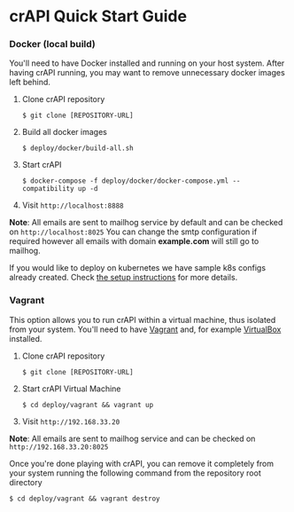 crAPI Quick Start Guide
=====

### Docker (local build)

You'll need to have Docker installed and running on your host system.
After having crAPI running, you may want to remove unnecessary docker images
left behind.

1. Clone crAPI repository
    ```
    $ git clone [REPOSITORY-URL]
    ```
2. Build all docker images
    ```
    $ deploy/docker/build-all.sh
    ```
3. Start crAPI
    ```
    $ docker-compose -f deploy/docker/docker-compose.yml --compatibility up -d
    ```
4. Visit `http://localhost:8888`


**Note**: All emails are sent to mailhog service by default and can be checked on
`http://localhost:8025`
You can change the smtp configuration if required however all emails with domain **example.com** will still go to mailhog.

If you would like to deploy on kubernetes we have sample k8s configs already
created. Check [the setup instructions][setup-k8s] for more details.

### Vagrant

This option allows you to run crAPI within a virtual machine, thus isolated from
your system. You'll need to have [Vagrant] and, for example [VirtualBox]
installed.

1. Clone crAPI repository
    ```
    $ git clone [REPOSITORY-URL]
    ```
2. Start crAPI Virtual Machine
    ```
    $ cd deploy/vagrant && vagrant up
    ```
3. Visit `http://192.168.33.20`


**Note**: All emails are sent to mailhog service and can be checked on
`http://192.168.33.20:8025`

Once you're done playing with crAPI, you can remove it completely from your
system running the following command from the repository root directory

```
$ cd deploy/vagrant && vagrant destroy
```


[setup-k8s]: ./setup.md#kubernetes-minikube
[Vagrant]: https://www.vagrantup.com/downloads
[VirtualBox]: https://www.virtualbox.org/wiki/Downloads
